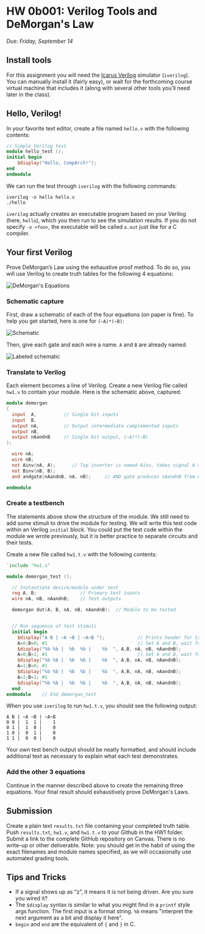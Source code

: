 # HW 0b001: Verilog Tools and DeMorgan's Law


*Due: Friday, September 14*

## Install tools
For this assignment you will need the [Icarus Verilog](http://iverilog.icarus.com/) simulator (`iverilog`). You can manually install it (fairly easy), or wait for the forthcoming course virtual machine that includes it (along with several other tools you'll need later in the class).

## Hello, Verilog!

In your favorite text editor, create a file named `hello.v` with the following contents:

```verilog
// Simple Verilog test
module hello_test ();
initial begin
    $display("Hello, CompArch!");
end
endmodule
```

We can run the test through `iverilog` with the following commands:

```
iverilog -o hello hello.v
./hello
```

`iverilog` actually creates an executable program based on your Verilog (here, `hello`), which you then run to see the simulation results. If you do not specify `-o <foo>`, the executable will be called `a.out` just like for a C compiler.

## Your first Verilog

Prove DeMorgan’s Law using the exhaustive proof method.  To do so, you will use Verilog to create truth tables for the following 4 equations:

![DeMorgan's Equations](img/eqn.JPG)

### Schematic capture
First, draw a schematic of each of the four equations (on paper is fine).  To help you get started, here is one for `(~A)*(~B)`:

![Schematic](img/schem1.jpg)

Then, give each gate and each wire a name. `A` and `B` are already named.

![Labeled schematic](img/schem2.jpg)

### Translate to Verilog
Each element becomes a line of Verilog.  Create a new Verilog file called `hw1.v` to contain your module. Here is the schematic above, captured:

```verilog
module demorgan
(
  input  A,          // Single bit inputs
  input  B,
  output nA,         // Output intermediate complemented inputs
  output nB,
  output nAandnB     // Single bit output, (~A)*(~B)
);

  wire nA;
  wire nB;
  not Ainv(nA, A);  	// Top inverter is named Ainv, takes signal A as input and produces signal nA
  not Binv(nB, B);
  and andgate(nAandnB, nA, nB); 	// AND gate produces nAandnB from nA and nB

endmodule
```

### Create a testbench
The statements above show the structure of the module. We still need to add some stimuli to drive the module for testing. We will write this test code within an Verilog `initial` block.  You could put the test code within the module we wrote previously, but it is better practice to separate circuits and their tests.

Create a new file called `hw1.t.v` with the following contents:

```verilog
`include "hw1.v"

module demorgan_test ();

  // Instantiate device/module under test
  reg A, B;                // Primary test inputs
  wire nA, nB, nAandnB;    // Test outputs

  demorgan dut(A, B, nA, nB, nAandnB);  // Module to be tested


  // Run sequence of test stimuli
  initial begin
    $display("A B | ~A ~B | ~A~B ");            // Prints header for truth table
    A=0;B=0; #1                                 // Set A and B, wait for update (#1)
    $display("%b %b |  %b  %b |    %b  ", A,B, nA, nB, nAandnB);
    A=0;B=1; #1                                 // Set A and B, wait for new update
    $display("%b %b |  %b  %b |    %b  ", A,B, nA, nB, nAandnB);
    A=1;B=0; #1
    $display("%b %b |  %b  %b |    %b  ", A,B, nA, nB, nAandnB);
    A=1;B=1; #1
    $display("%b %b |  %b  %b |    %b  ", A,B, nA, nB, nAandnB);
  end
endmodule    // End demorgan_test
```

When you use `iverilog` to run `hw1.t.v`, you should see the following output:

```
A B | ~A ~B | ~A~B 
0 0 |  1  1 |    1  
0 1 |  1  0 |    0  
1 0 |  0  1 |    0  
1 1 |  0  0 |    0  
```

Your own test bench output should be neatly formatted, and should include additional text as necessary to explain what each test demonstrates.

### Add the other 3 equations
Continue in the manner described above to create the remaining three equations. Your final result should exhaustively prove DeMorgan's Laws.


## Submission
Create a plain text `results.txt` file containing your completed truth table. Push `results.txt`, `hw1.v`, and `hw1.t.v` to your Github in the HW1 folder. Submit a link to the complete GitHub repository on Canvas. There is no write-up or other deliverable. Note: you should get in the habit of using the exact filenames and module names specified, as we will occasionally use automated grading tools.

## Tips and Tricks
 - If a signal shows up as “z”, it means it is not being driven.  Are you sure you wired it?
 - The `$display` syntax is similar to what you might find in a `printf` style args function.  The first input is a format string.  `%b` means "interpret the next argument as a bit and display it here".
 - `begin` and `end` are the equivalent of `{` and `}` in C.
